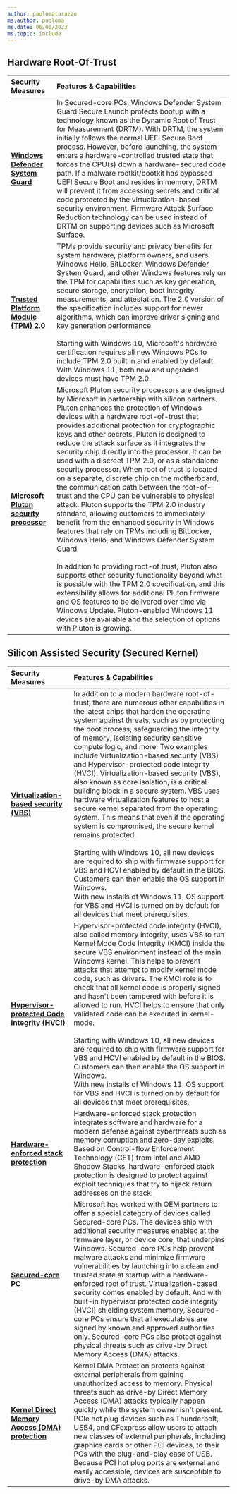 ```yaml
---
author: paolomatarazzo
ms.author: paoloma
ms.date: 06/06/2023
ms.topic: include
---
```


## Hardware Root-Of-Trust

| Security Measures | Features & Capabilities |
|:---|:---|
| **[Windows Defender System Guard](/windows/security/threat-protection/windows-defender-system-guard/how-hardware-based-root-of-trust-helps-protect-windows)** | In Secured-core PCs, Windows Defender System Guard Secure Launch protects bootup with a technology known as the Dynamic Root of Trust for Measurement (DRTM). With DRTM, the system initially follows the normal UEFI Secure Boot process. However, before launching, the system enters a hardware-controlled trusted state that forces the CPU(s) down a hardware-secured code path. If a malware rootkit/bootkit has bypassed UEFI Secure Boot and resides in memory, DRTM will prevent it from accessing secrets and critical code protected by the virtualization-based security environment. Firmware Attack Surface Reduction technology can be used instead of DRTM on supporting devices such as Microsoft Surface. |
| **[Trusted Platform Module (TPM) 2.0](/windows/security/information-protection/tpm/trusted-platform-module-overview)** | TPMs provide security and privacy benefits for system hardware, platform owners, and users. Windows Hello, BitLocker, Windows Defender System Guard, and other Windows features rely on the TPM for capabilities such as key generation, secure storage, encryption, boot integrity measurements, and attestation. The 2.0 version of the specification includes support for newer algorithms, which can improve driver signing and key generation performance.<br><br>Starting with Windows 10, Microsoft's hardware certification requires all new Windows PCs to include TPM 2.0 built in and enabled by default. With Windows 11, both new and upgraded devices must have TPM 2.0. |
| **[Microsoft Pluton security processor](/windows/security/information-protection/pluton/microsoft-pluton-security-processor)** | Microsoft Pluton security processors are designed by Microsoft in partnership with silicon partners. Pluton enhances the protection of Windows devices with a hardware root-of-trust that provides additional protection for cryptographic keys and other secrets. Pluton is designed to reduce the attack surface as it integrates the security chip directly into the processor. It can be used with a discreet TPM 2.0, or as a standalone security processor. When root of trust is located on a separate, discrete chip on the motherboard, the communication path between the root-of-trust and the CPU can be vulnerable to physical attack. Pluton supports the TPM 2.0 industry standard, allowing customers to immediately benefit from the enhanced security in Windows features that rely on TPMs including BitLocker, Windows Hello, and Windows Defender System Guard.<br><br>In addition to providing root-of trust, Pluton also supports other security functionality beyond what is possible with the TPM 2.0 specification, and this extensibility allows for additional Pluton firmware and OS features to be delivered over time via Windows Update. Pluton-enabled Windows 11 devices are available and the selection of options with Pluton is growing. |

## Silicon Assisted Security (Secured Kernel)

| Security Measures | Features & Capabilities |
|:---|:---|
| **[Virtualization-based security (VBS)](/windows-hardware/design/device-experiences/oem-vbs)** | In addition to a modern hardware root-of-trust, there are numerous other capabilities in the latest chips that harden the operating system against threats, such as by protecting the boot process, safeguarding the integrity of memory, isolating security sensitive compute logic, and more. Two examples include Virtualization-based security (VBS) and Hypervisor-protected code integrity (HVCI). Virtualization-based security (VBS), also known as core isolation, is a critical building block in a secure system. VBS uses hardware virtualization features to host a secure kernel separated from the operating system. This means that even if the operating system is compromised, the secure kernel remains protected.<br><br>Starting with Windows 10, all new devices are required to ship with firmware support for VBS and HCVI enabled by default in the BIOS. Customers can then enable the OS support in Windows.<br>With new installs of Windows 11, OS support for VBS and HVCI is turned on by default for all devices that meet prerequisites. |
| **[Hypervisor-protected Code Integrity (HVCI)](/windows-hardware/design/device-experiences/oem-hvci-enablement)** | Hypervisor-protected code integrity (HVCI), also called memory integrity, uses VBS to run Kernel Mode Code Integrity (KMCI) inside the secure VBS environment instead of the main Windows kernel. This helps to prevent attacks that attempt to modify kernel mode code, such as drivers. The KMCI role is to check that all kernel code is properly signed and hasn't been tampered with before it is allowed to run. HVCI helps to ensure that only validated code can be executed in kernel-mode.<br><br>Starting with Windows 10, all new devices are required to ship with firmware support for VBS and HCVI enabled by default in the BIOS. Customers can then enable the OS support in Windows.<br>With new installs of Windows 11, OS support for VBS and HVCI is turned on by default for all devices that meet prerequisites. |
| **[Hardware-enforced stack protection](https://techcommunity.microsoft.com/t5/windows-os-platform-blog/understanding-hardware-enforced-stack-protection/ba-p/1247815)** | Hardware-enforced stack protection integrates software and hardware for a modern defense against cyberthreats such as memory corruption and zero-day exploits. Based on Control-flow Enforcement Technology (CET) from Intel and AMD Shadow Stacks, hardware-enforced stack protection is designed to protect against exploit techniques that try to hijack return addresses on the stack. |
| **[Secured-core PC](/windows-hardware/design/device-experiences/oem-highly-secure-11)** | Microsoft has worked with OEM partners to offer a special category of devices called Secured-core PCs. The devices ship with additional security measures enabled at the firmware layer, or device core, that underpins Windows. Secured-core PCs help prevent malware attacks and minimize firmware vulnerabilities by launching into a clean and trusted state at startup with a hardware-enforced root of trust. Virtualization-based security comes enabled by default. And with built-in hypervisor protected code integrity (HVCI) shielding system memory, Secured-core PCs ensure that all executables are signed by known and approved authorities only. Secured-core PCs also protect against physical threats such as drive-by Direct Memory Access (DMA) attacks. |
| **[Kernel Direct Memory Access (DMA) protection](/windows/security/information-protection/kernel-dma-protection-for-thunderbolt)** | Kernel DMA Protection protects against external peripherals from gaining unauthorized access to memory. Physical threats such as drive-by Direct Memory Access (DMA) attacks typically happen quickly while the system owner isn't present. PCIe hot plug devices such as Thunderbolt, USB4, and CFexpress allow users to attach new classes of external peripherals, including graphics cards or other PCI devices, to their PCs with the plug-and-play ease of USB. Because PCI hot plug ports are external and easily accessible, devices are susceptible to drive-by DMA attacks. |
